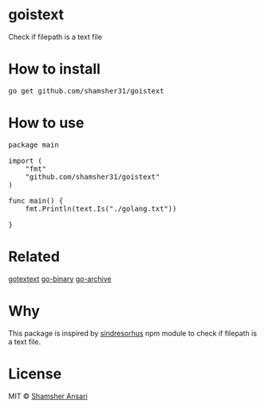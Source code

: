 # goistext
Check if filepath is a text file

# How to install
<pre>
go get github.com/shamsher31/goistext
</pre>

# How to use
<pre>
package main

import (
	"fmt"
	"github.com/shamsher31/goistext"
)

func main() {
	fmt.Println(text.Is("./golang.txt"))
  <!-- true -->
}
</pre>

# Related
[gotextext](https://github.com/shamsher31/gotextext)
[go-binary](https://github.com/ferhatelmas/go-binary)
[go-archive](https://github.com/ferhatelmas/go-archive)

# Why
This package is inspired by [sindresorhus](https://www.npmjs.com/package/is-text-path) npm module to check if filepath is a text file.

# License
MIT © [Shamsher Ansari](https://github.com/shamsher31)
